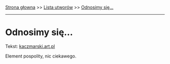 [Strona głowna](../index.md) >> [Lista utworów](../list.md) >> [Odnosimy się…](380.md)

---

# Odnosimy się…

Tekst: [kaczmarski.art.pl](https://www.kaczmarski.art.pl/tworczosc/wiersze/odnosimy-sie/)

Element pospolity, nic ciekawego.